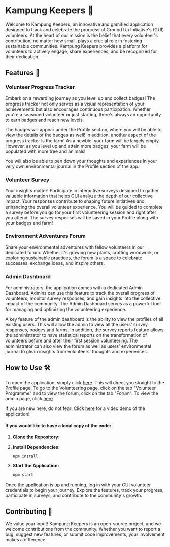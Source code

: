 
# Kampung Keepers 🌱

Welcome to Kampung Keepers, an innovative and gamified application designed to track and celebrate the progress of Ground Up Initiative's (GUI) volunteers. At the heart of our mission is the belief that every volunteer's contribution, no matter how small, plays a crucial role in fostering sustainable communities. Kampung Keepers provides a platform for volunteers to actively engage, share experiences, and be recognized for their dedication.

## Features 🚀

### Volunteer Progress Tracker
Embark on a rewarding journey as you level up and collect badges! The progress tracker not only serves as a visual representation of your achievements but also encourages continuous participation. Whether you're a seasoned volunteer or just starting, there's always an opportunity to earn badges and reach new levels. 

The badges will appear under the Profile section, where you will be able to view the details of the badges as well! In addition, another aspect of the progress tracker is the farm! As a newbie, your farm will be largely empty. However, as you level up and attain more badges, your farm will be populated with more tree and animals! 

You will also be able to pen down your thoughts and experiences in your very own environmental journal in the Profile section of the app. 

### Volunteer Survey
Your insights matter! Participate in interactive surveys designed to gather valuable information that helps GUI analyze the depth of our collective impact. Your responses contribute to shaping future initiatives and enhancing the overall volunteer experience. You will be guided to complete a survey before you go for your first volunteering session and right after you attend. The survey responses will be saved in your Profile along with your badges and farm!

### Environment Adventures Forum
Share your environmental adventures with fellow volunteers in our dedicated forum. Whether it's growing new plants, crafting woodwork, or exploring sustainable practices, the forum is a space to celebrate successes, exchange ideas, and inspire others.

### Admin Dashboard
For administrators, the application comes with a dedicated Admin Dashboard. Admins can use this feature to track the overall progress of volunteers, monitor survey responses, and gain insights into the collective impact of the community. The Admin Dashboard serves as a powerful tool for managing and optimizing the volunteering experience.

A key feature of the admin dashboard is the ability to view the profiles of all existing users. This will allow the admin to view all the users' survey responses, badges and farms. In addition, the survey reports feature allows the administrator to have statistical reports on the transformation of volunteers before and after their first session volunteering. The administrator can also view the forum as well as users' environmental journal to glean insights from volunteers' thoughts and experiences.


## How to Use 🛠️

To open the application, simply click [here](https://kampungkeepers.vercel.app/). This will direct you straight to the Profile page. To go to the Volunteering page, click on the tab "Volunteer Programme" and to view the forum, click on the tab "Forum". 
To view the admin page, click [here](https://kampungkeepers.vercel.app/adminPage)

If you are new here, do not fear! Click [here](https://youtu.be/IQd0eFmLJWo) for a video demo of the application!

#### If you would like to have a local copy of the code: 

1. **Clone the Repository:**

2. **Install Dependencies:**
   ```bash
   npm install
   ```

3. **Start the Application:**
   ```bash
   npm start
   ```

Once the application is up and running, log in with your GUI volunteer credentials to begin your journey. Explore the features, track your progress, participate in surveys, and contribute to the community's growth.

## Contributing 🤝

We value your input! Kampung Keepers is an open-source project, and we welcome contributions from the community. Whether you want to report a bug, suggest new features, or submit code improvements, your involvement makes a difference.
